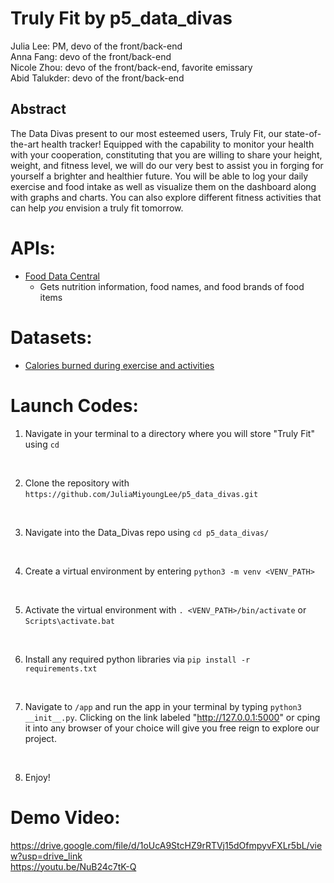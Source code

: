 # Truly Fit by p5_data_divas
Julia Lee: PM, devo of the front/back-end    
Anna Fang: devo of the front/back-end  
Nicole Zhou: devo of the front/back-end, favorite emissary  
Abid Talukder: devo of the front/back-end  

## Abstract
The Data Divas present to our most esteemed users, Truly Fit, our state-of-the-art health tracker! Equipped with the capability to monitor your health with your cooperation, constituting that you are willing to share your height, weight, and fitness level, we will do our very best to assist you in forging for yourself a brighter and healthier future. You will be able to log your daily exercise and food intake as well as visualize them on the dashboard along with graphs and charts. You can also explore different fitness activities that can help *you* envision a truly fit tomorrow. 

# APIs: 
* <a href = https://github.com/stuy-softdev/notes-and-code/blob/main/api_kb/411_on_FoodDataCentral.md> Food Data Central</a>
    - Gets nutrition information, food names, and food brands of food items

# Datasets: 
* <a href="https://www.kaggle.com/datasets/aadhavvignesh/calories-burned-during-exercise-and-activities">Calories burned during exercise and activities</a>

# Launch Codes:
1. Navigate in your terminal to a directory where you will store "Truly Fit" using ```cd```
<br>

2. Clone the repository with ```https://github.com/JuliaMiyoungLee/p5_data_divas.git```

<br>

3. Navigate into the Data_Divas repo using ```cd p5_data_divas/```
<br>

4. Create a virtual environment by entering ```python3 -m venv <VENV_PATH>```
<br>

5. Activate the virtual environment with ```. <VENV_PATH>/bin/activate``` or ```Scripts\activate.bat```
<br> 

6. Install any required python libraries via ```pip install -r requirements.txt```
<br> 

7. Navigate to ```/app``` and run the app in your terminal by typing ```python3 __init__.py```. Clicking on the link labeled "http://127.0.0.1:5000" or cping it into any browser of your choice will give you free reign to explore our project. 
<br> 

8. Enjoy! 

# Demo Video:
https://drive.google.com/file/d/1oUcA9StcHZ9rRTVj15dOfmpyvFXLr5bL/view?usp=drive_link   
https://youtu.be/NuB24c7tK-Q
